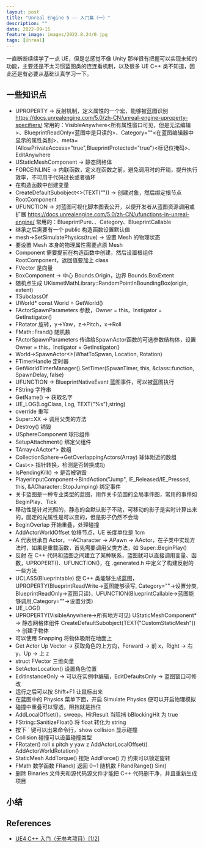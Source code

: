 ```yaml
---
layout: post
title: "Unreal Engine 5 —— 入门篇（一）"
description: ""
date: 2022-09-15
feature_image: images/2022.8.24/0.jpg
tags: [Unreal]
---
```


一直断断续续学了一点 UE，但是总感觉不像 Unity 那样很有把握可以实现未知的功能，主要还是不太习惯蓝图类的连连看机制，以及很多 UE C++ 类不知道，因此还是有必要从基础认真学习一下。

<!--more-->

## 一些知识点

- UPROPERTY -> 反射机制，定义属性的一个宏，能够被蓝图识别 https://docs.unrealengine.com/5.0/zh-CN/unreal-engine-uproperty-specifiers/ 常用的：VisibleAnywhere<所有属性窗口可见，但是无法编辑>、BlueprintReadOnly<蓝图中是只读的>、Category=""<在蓝图编辑器中显示的属性类别>、meta=(AllowPrivateAccess="true",BlueprintProtected="true")<标记位掩码>、EditAnywhere
- UStaticMeshComponent -> 静态网格体
- FORCEINLINE -> 内联函数，定义在函数之前，避免调用时的开销，提升执行效率，不可用于代码过长或者循环
- 在构造函数中创建变量
- CreateDefaultSubobject<>(TEXT("")) -> 创建对象，然后绑定根节点 RootComponent
- UFUNCTION -> 对蓝图可视化脚本图表公开，以便开发者从蓝图资源调用或扩展 https://docs.unrealengine.com/5.0/zh-CN/ufunctions-in-unreal-engine/ 常用的：BlueprintPure、、Category、BlueprintCallable
- 继承之后需要有一个 public 构造函数设置默认值
- mesh->SetSimulatePhysics(true) -> 设置 Mesh 的物理状态
- 要设置 Mesh 本身的物理属性需要点原 Mesh
- Component 需要提前在构造函数中创建，然后设置根组件 RootComponent，返回值要加上 class
- FVector 是向量
- BoxComponent -> 中心 Bounds.Origin，边界 Bounds.BoxExtent
- 随机点生成 UKismetMathLibrary::RandomPointInBoundingBox(origin, extent)
- TSubclassOf<class > 
- UWorld* const World = GetWorld()
- FActorSpawnParameters 参数，Owner = this，Instigator = GetInstigator()
- FRotator 旋转，y->Yaw，z->Pitch，x->Roll
- FMath::Frand() 随机数
- FActorSpawnParameters 传递给SpawnActor函数的可选参数结构体，设置 Owner = this，Instigator = GetInstigator()
- World->SpawnActor<>(WhatToSpwan, Location, Rotation)
- FTimerHandle 定时器
- GetWorldTimerManager().SetTimer(SpwanTimer, this, &class::function, SpawnDelay, false)
- UFUNCTION -> BlueprintNativeEvent 蓝图事件，可以被蓝图执行
- FString 字符串
- GetName() -> 获取名字
- UE_LOG(LogClass, Log, TEXT("%s"),string)
- override 重写
- Super::XX -> 调用父类的方法
- Destroy() 销毁
- USphereComponent 球形组件
- SetupAttachment() 绑定父组件
- TArray<AActor*> 数组
- CollectionSphere->GetOverlappingActors(Array) 球体附近的数组
- Cast<> 指针转换，检测是否转换成功
- IsPendingKill() -> 是否被销毁
- PlayerInputComponent->BindAction("Jump", IE_Released/IE_Pressed, this, &ACharacter::StopJumping) 绑定事件
- 关卡蓝图是一种专业类型的蓝图，用作关卡范围的全局事件图，常用的事件如 BeginPlay、Tick
- 移动性是针对光照的，静态的会默认影子不动，可移动的影子是实时计算出来的，固定的光属性是可以变的，但是影子仍然不会动
- BeginOverlap 开始重叠，处理碰撞
- AddActorWorldOffset 位移节点，UE 长度单位是 1cm
- A 代表继承自 Actor，--ACharacter -> APawn -> AActor，在子类中实现方法时，如果是重载函数，首先需要调用父类方法，如 Super::BeginPlay()
- 反射 在 C++ 代码和蓝图之间建立了某种联系，蓝图就可以直接调用变量、函数，UPROPERT()、UFUNCTION()，在 .generated.h 中定义了构建反射的一些方法
- UCLASS(Blueprintable) 使 C++ 类能够生成蓝图，UPROPERTY(BlueprintReadWrite->蓝图能够读写, Category=""->设置分类, BlueprintReadOnly->蓝图只读)，UFUNCTION(BlueprintCallable->蓝图能够调用,Category=""->设置分类)
- UE_LOG()
- UPROPERTY(VisibleAnywhere->所有地方可见) UStaticMeshComponent* -> 静态网格体组件  CreateDefaultSubobject<UStaticMeshComponent>(TEXT("CustomStaticMesh")) -> 创建子物体
- 可以使用 Snapping 将物体吸附在地面上
- Get Actor Up Vector -> 获取角色的上方向，Forward -> 前 x，Right -> 右 y，Up -> 上 z
- struct FVector 三维向量
- SetActorLocation() 设置角色位置
- EditInstanceOnly -> 可以在实例中编辑，EditDefaultsOnly -> 蓝图窗口可修改
- 运行之后可以按 Shift+F1 让鼠标出来
- 在蓝图中的 Physics 菜单下面，开启 Simulate Physics 便可以开启物理模拟
- 碰撞中重叠可以穿透，阻挡就是挡住
- AddLocalOffset()，sweep，HitResult 当阻挡 bBlockingHit 为 true
- FString::SanitizeFloat() 将 float 转化为 string
- 按下 ` 键可以出来命令行，show collision 显示碰撞
- Collision 碰撞可以设置碰撞类型
- FRotater() roll x pitch y yaw z AddActorLocalOffset() AddActorWorldRotation()
- StaticMesh AddTorque() 扭矩 AddForce() 力 约束可以锁定旋转
- FMath 数学函数 FRand() 返回 0~1 随机数 FRandRange() Sin()
- 删除 Binaries 文件夹和源代码源文件才能把 C++ 代码删干净，并且重新生成项目

## 小结
  
  

## References

- [UE4 C++ 入门（无参考项目）[1/2]](https://www.bilibili.com/video/BV1RE411d7J8)